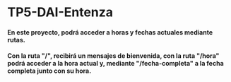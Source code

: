 # TP5-DAI-Entenza

#### En este proyecto, podrá acceder a horas y fechas actuales mediante rutas.
#### Con la ruta "/", recibirá un mensajes de bienvenida, con la ruta "/hora" podrá acceder a la hora actual y, mediante "/fecha-completa" a la fecha completa junto con su hora. 
